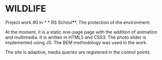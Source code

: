 # WILDLIFE

Project work #0 in * * RS School**. The protection of the environment.

At the moment, it is a static one-page page with the addition of animation and multimedia. It is written in HTML5 and CSS3. The photo slider is implemented using JS.
The BEM methodology was used in the work.

The site is adaptive, media queries are registered in the control points.
 

